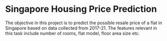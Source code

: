 # Singapore Housing Price Prediction
The objective in this project is to predict the possible resale price of a flat in Singapore based on data collected from 2017-21. The features relevant in this task include number of rooms, flat model, floor area size etc.
